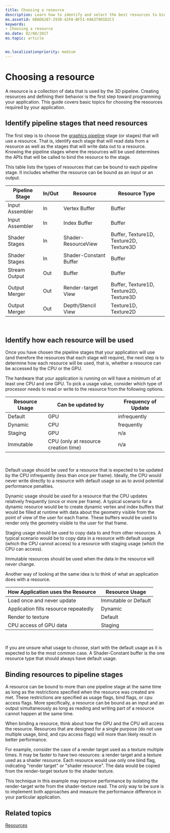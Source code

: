```yaml
---
title: Choosing a resource
description: Learn how to identify and select the best resources to bind with different stages of the 3D graphics pipeline in your application.
ms.assetid: 6BAD6287-2930-42F8-BF51-69A379D1D2C3
keywords:
- Choosing a resource
ms.date: 02/08/2017
ms.topic: article


ms.localizationpriority: medium
---
```

# Choosing a resource


A resource is a collection of data that is used by the 3D pipeline. Creating resources and defining their behavior is the first step toward programming your application. This guide covers basic topics for choosing the resources required by your application.

## <span id="Identify_Binding"></span><span id="identify_binding"></span><span id="IDENTIFY_BINDING"></span>Identify pipeline stages that need resources


The first step is to choose the [graphics pipeline](graphics-pipeline.md) stage (or stages) that will use a resource. That is, identify each stage that will read data from a resource as well as the stages that will write data out to a resource. Knowing the pipeline stages where the resources will be used determines the APIs that will be called to bind the resource to the stage.

This table lists the types of resources that can be bound to each pipeline stage. It includes whether the resource can be bound as an input or an output.

| Pipeline Stage  | In/Out | Resource               | Resource Type                           |
|-----------------|--------|------------------------|-----------------------------------------|
| Input Assembler | In     | Vertex Buffer          | Buffer                                  |
| Input Assembler | In     | Index Buffer           | Buffer                                  |
| Shader Stages   | In     | Shader-ResourceView    | Buffer, Texture1D, Texture2D, Texture3D |
| Shader Stages   | In     | Shader-Constant Buffer | Buffer                                  |
| Stream Output   | Out    | Buffer                 | Buffer                                  |
| Output Merger   | Out    | Render-target View     | Buffer, Texture1D, Texture2D, Texture3D |
| Output Merger   | Out    | Depth/Stencil View     | Texture1D, Texture2D                    |

 

## <span id="Identify_Usage"></span><span id="identify_usage"></span><span id="IDENTIFY_USAGE"></span>Identify how each resource will be used


Once you have chosen the pipeline stages that your application will use (and therefore the resources that each stage will require), the next step is to determine how each resource will be used, that is, whether a resource can be accessed by the CPU or the GPU.

The hardware that your application is running on will have a minimum of at least one CPU and one GPU. To pick a usage value, consider which type of processor needs to read or write to the resource from the following options.

| Resource Usage | Can be updated by                    | Frequency of Update |
|----------------|--------------------------------------|---------------------|
| Default        | GPU                                  | infrequently        |
| Dynamic        | CPU                                  | frequently          |
| Staging        | GPU                                  | n/a                 |
| Immutable      | CPU (only at resource creation time) | n/a                 |

 

Default usage should be used for a resource that is expected to be updated by the CPU infrequently (less than once per frame). Ideally, the CPU would never write directly to a resource with default usage so as to avoid potential performance penalties.

Dynamic usage should be used for a resource that the CPU updates relatively frequently (once or more per frame). A typical scenario for a dynamic resource would be to create dynamic vertex and index buffers that would be filled at runtime with data about the geometry visible from the point of view of the user for each frame. These buffers would be used to render only the geometry visible to the user for that frame.

Staging usage should be used to copy data to and from other resources. A typical scenario would be to copy data in a resource with default usage (which the CPU cannot access) to a resource with staging usage (which the CPU can access).

Immutable resources should be used when the data in the resource will never change.

Another way of looking at the same idea is to think of what an application does with a resource.

| How Application uses the Resource     | Resource Usage       |
|---------------------------------------|----------------------|
| Load once and never update            | Immutable or Default |
| Application fills resource repeatedly | Dynamic              |
| Render to texture                     | Default              |
| CPU access of GPU data                | Staging              |

 

If you are unsure what usage to choose, start with the default usage as it is expected to be the most common case. A Shader-Constant buffer is the one resource type that should always have default usage.

## <span id="Resource_Types_and_Pipeline_stages"></span><span id="resource_types_and_pipeline_stages"></span><span id="RESOURCE_TYPES_AND_PIPELINE_STAGES"></span>Binding resources to pipeline stages


A resource can be bound to more than one pipeline stage at the same time as long as the restrictions specified when the resource was created are met. These restrictions are specified as usage flags, bind flags, or cpu access flags. More specifically, a resource can be bound as an input and an output simultaneously as long as reading and writing part of a resource cannot happen at the same time.

When binding a resource, think about how the GPU and the CPU will access the resource. Resources that are designed for a single purpose (do not use multiple usage, bind, and cpu access flags) will more than likely result in better performance.

For example, consider the case of a render target used as a texture multiple times. It may be faster to have two resources: a render target and a texture used as a shader resource. Each resource would use only one bind flag, indicating "render target" or "shader resource". The data would be copied from the render-target texture to the shader texture.

This technique in this example may improve performance by isolating the render-target write from the shader-texture read. The only way to be sure is to implement both approaches and measure the performance difference in your particular application.

## <span id="related-topics"></span>Related topics


[Resources](resources.md)

 

 




